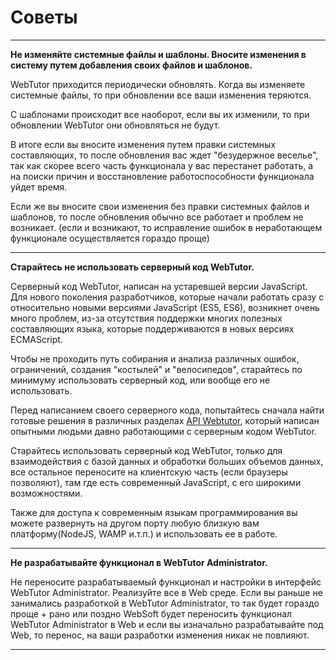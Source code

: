 # Советы

---

**Не изменяйте системные файлы и шаблоны. Вносите изменения в систему путем добавления своих файлов и шаблонов.**

WebTutor приходится периодически обновлять. Когда вы изменяете системные файлы, то при обновлении все ваши изменения теряются.

С шаблонами происходит все наоборот, если вы их изменили, то при обновлении WebTutor они обновляться не будут.

В итоге если вы вносите изменения путем правки системных составляющих, то после обновления вас ждет "безудержное веселье", так как скорее всего часть функционала у вас перестанет работать, а на поиски причин и восстановление работоспособности функционала уйдет время.

Если же вы вносите свои изменения без правки системных файлов и шаблонов, то после обновления обычно все работает и проблем не возникает. \(если и возникают, то исправление ошибок в неработающем функционале осуществляется гораздо проще\)

---

**Старайтесь не использовать серверный код WebTutor.**

Серверный код WebTutor, написан на устаревшей версии JavaScript. Для нового поколения разработчиков, которые начали работать сразу с относительно новыми версиями JavaScript \(ES5, ES6\), возникнет очень много проблем, из-за отсутствия поддержки многих полезных составляющих языка, которые поддерживаются в новых версиях ECMAScript.

Чтобы не проходить путь собирания и анализа различных ошибок, ограничений, создания "костылей" и "велосипедов", старайтесь по минимуму использовать серверный код, или вообще его не использовать.

Перед написанием своего серверного кода, попытайтесь сначала найти готовые решения в различных разделах [API Webtutor](/UsefulLinks/README.md), который написан опытными людьми давно работающими с серверным кодом WebTutor.

Старайтесь использовать серверный код WebTutor, только для взаимодействия с базой данных и обработки больших объемов данных, все остальное переносите на клиентскую часть \(если браузеры позволяют\), там где есть современный JavaScript, с его широкими возможностями.

Также для доступа к современным языкам программирования вы можете развернуть на другом порту любую близкую вам платформу\(NodeJS, WAMP и.т.п.\) и использовать ее в работе.

---

**Не разрабатывайте функционал в WebTutor Administrator.**

Не переносите разрабатываемый функционал и настройки в интерфейс WebTutor Administrator. Реализуйте все в Web среде. Если вы раньше не занимались разработкой в WebTutor Administrator, то так будет гораздо проще + рано или поздно WebSoft будет переносить функционал WebTutor Administrator в Web и если вы изначально разрабатывайте под Web, то перенос, на ваши разработки изменения никак не повлияют.

---



